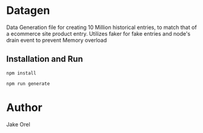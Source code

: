# Datagen

Data Generation file for creating 10 Million historical entries, to match that of a ecommerce site product entry. Utilizes faker for fake entries and node's drain event to prevent Memory overload

## Installation and Run

```
npm install
```
```
npm run generate
```
# Author

Jake Orel
